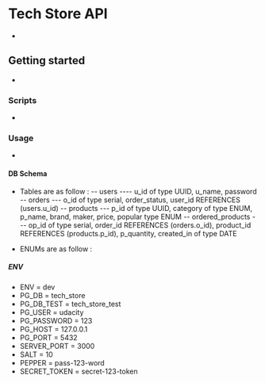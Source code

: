 # Tech Store API

-

## Getting started

-

### Scripts

-

### Usage

-

#### DB Schema

- Tables are as follow :
  -- users
  ---- u_id of type UUID, u_name, password
  -- orders
  --- o_id of type serial, order_status, user_id REFERENCES (users.u_id)
  -- products
  --- p_id of type UUID, category of type ENUM, p_name, brand, maker, price, popular type ENUM
  -- ordered_products
  --- op_id of type serial, order_id REFERENCES (orders.o_id), product_id REFERENCES (products.p_id), p_quantity, created_in of type DATE

- ENUMs are as follow :

##### ENV

- ENV = dev
- PG_DB = tech_store
- PG_DB_TEST = tech_store_test
- PG_USER = udacity
- PG_PASSWORD = 123
- PG_HOST = 127.0.0.1
- PG_PORT = 5432
- SERVER_PORT = 3000
- SALT = 10
- PEPPER = pass-$1$2$3$-word
- SECRET_TOKEN = secret-$1$2$3$-token
